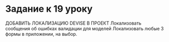 # Задание к 19 уроку
ДОБАВИТЬ ЛОКАЛИЗАЦИЮ DEVISE В ПРОЕКТ
Локализовать сообщения об ошибках валидации для моделей
Локализовать любые 3 формы в приложении, на выбор.




